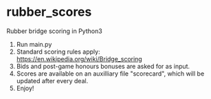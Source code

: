 # rubber_scores
Rubber bridge scoring in Python3

1. Run main.py
2. Standard scoring rules apply: https://en.wikipedia.org/wiki/Bridge_scoring
3. Bids and post-game honours bonuses are asked for as input.
4. Scores are available on an auxilliary file "scorecard", which will be updated after every deal.
5. Enjoy!
